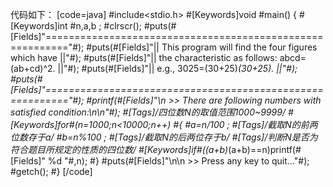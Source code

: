 代码如下：
[code=java]
#include<stdio.h>
#[Keywords]void #main()
{
    #[Keywords]int #n,a,b ;
    #clrscr();
    #puts(#[Fields]"=========================================================="#);
    #puts(#[Fields]"||  This program will find the four figures which have  ||"#);
    #puts(#[Fields]"||     the characteristic as follows: abcd=(ab+cd)^2.   ||"#);
    #puts(#[Fields]"||            e.g., 3025=(30+25)*(30+25).               ||"#);
    #puts(#[Fields]"=========================================================="#);
    #printf(#[Fields]"\n >> There are following numbers with satisfied condition:\n\n"#);
    #[Tags]/*四位数N的取值范围1000~9999*/
    #[Keywords]for#(n=1000;n<10000;n++)
    #{
        #a=n/100 ;
        #[Tags]/*截取N的前两位数存于a*/
        #b=n%100 ;
        #[Tags]/*截取N的后两位存于b*/
        #[Tags]/*判断N是否为符合题目所规定的性质的四位数*/
        #[Keywords]if#((a+b)*(a+b)==n)printf(#[Fields]" %d  "#,n);
    #}
    #puts(#[Fields]"\n\n >> Press any key to quit..."#);
    #getch();
#}
[/code]